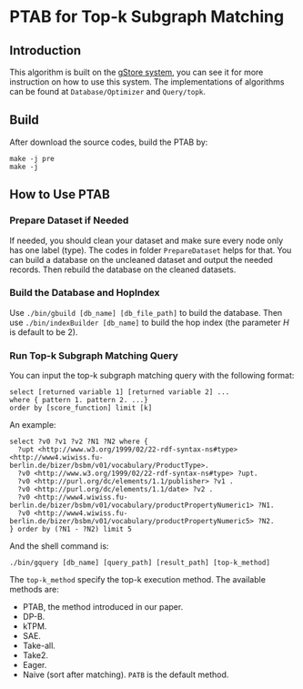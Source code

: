
# PTAB for Top-k Subgraph Matching

## Introduction
This algorithm is built on the [gStore system](https://github.com/pkumod/gStore), you can see it for more instruction on how to use this system. 
The implementations of algorithms can be found at `Database/Optimizer` and `Query/topk`.

## Build
After download the source codes, build the PTAB by:
```shell
make -j pre
make -j
```

## How to Use PTAB
### Prepare Dataset if Needed
If needed, you should clean your dataset and make sure every node only has one label (type). The codes in folder `PrepareDataset` helps for that.
You can build a database on the uncleaned dataset and output the needed records. Then rebuild the database on the cleaned datasets.

### Build the Database and HopIndex
Use `./bin/gbuild [db_name] [db_file_path]` to build the database. Then use `./bin/indexBuilder [db_name]` to build the hop index (the parameter $H$ is default to be $2$).

### Run Top-k Subgraph Matching Query
You can input the top-k subgraph matching query with the following format:
```sparql
select [returned variable 1] [returned variable 2] ...
where { pattern 1. pattern 2. ...}
order by [score_function] limit [k]
```
An example:
```sparql
select ?v0 ?v1 ?v2 ?N1 ?N2 where {
  ?upt <http://www.w3.org/1999/02/22-rdf-syntax-ns#type> <http://www4.wiwiss.fu-berlin.de/bizer/bsbm/v01/vocabulary/ProductType>.
  ?v0 <http://www.w3.org/1999/02/22-rdf-syntax-ns#type> ?upt.
  ?v0 <http://purl.org/dc/elements/1.1/publisher> ?v1 .
  ?v0 <http://purl.org/dc/elements/1.1/date> ?v2 .
  ?v0 <http://www4.wiwiss.fu-berlin.de/bizer/bsbm/v01/vocabulary/productPropertyNumeric1> ?N1.
  ?v0 <http://www4.wiwiss.fu-berlin.de/bizer/bsbm/v01/vocabulary/productPropertyNumeric5> ?N2.
} order by (?N1 - ?N2) limit 5
```

And the shell command is:
```shell
./bin/gquery [db_name] [query_path] [result_path] [top-k_method]
```
The `top-k_method` specify the top-k execution method. The available methods are:
* PTAB, the method introduced in our paper.
* DP-B.
* kTPM.
* SAE.
* Take-all.
* Take2.
* Eager.
* Naive (sort after matching).
`PATB` is the default method.

